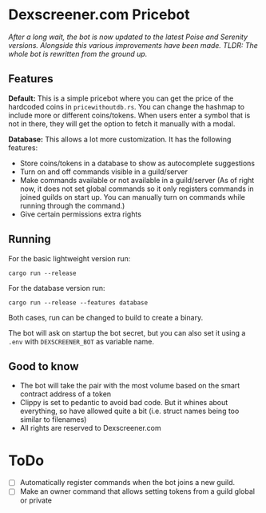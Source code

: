 # Dexscreener.com Pricebot
*After a long wait, the bot is now updated to the latest Poise and Serenity versions. Alongside this various improvements have been made. TLDR: The whole bot is rewritten from the ground up.*

## Features
**Default:** This is a simple pricebot where you can get the price of the hardcoded coins in `pricewithoutdb.rs`. You can change the hashmap to include more or different coins/tokens. When users enter a symbol that is not in there, they will get the option to fetch it manually with a modal.

**Database:** This allows a lot more customization. It has the following features:
- Store coins/tokens in a database to show as autocomplete suggestions
- Turn on and off commands visible in a guild/server
- Make commands available or not available in a guild/server (As of right now, it does not set global commands so it only registers commands in joined guilds on start up. You can manually turn on commands while running through the command.)
- Give certain permissions extra rights

## Running
For the basic lightweight version run:

```cargo run --release```

For the database version run:

```cargo run --release --features database```

Both cases, run can be changed to build to create a binary.

The bot will ask on startup the bot secret, but you can also set it using a `.env` with `DEXSCREENER_BOT` as variable name.


## Good to know
- The bot will take the pair with the most volume based on the smart contract address of a token
- Clippy is set to pedantic to avoid bad code. But it whines about everything, so have allowed quite a bit (i.e. struct names being too similar to filenames)
- All rights are reserved to Dexscreener.com


# ToDo
- [ ] Automatically register commands when the bot joins a new guild.
- [ ] Make an owner command that allows setting tokens from a guild global or private